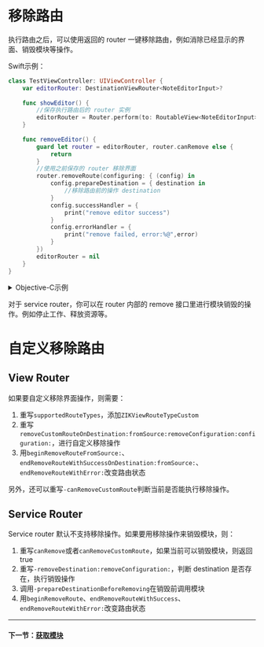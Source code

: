 # 移除路由

执行路由之后，可以使用返回的 router 一键移除路由，例如消除已经显示的界面、销毁模块等操作。

Swift示例：

```swift
class TestViewController: UIViewController {
    var editorRouter: DestinationViewRouter<NoteEditorInput>?
    
    func showEditor() {
        //保存执行路由后的 router 实例
        editorRouter = Router.perform(to: RoutableView<NoteEditorInput>(), path: .push(from: self))
    }
    
    func removeEditor() {
        guard let router = editorRouter, router.canRemove else {
            return
        }
        //使用之前保存的 router 移除界面
        router.removeRoute(configuring: { (config) in
            config.prepareDestination = { destination in
                //移除路由前的操作 destination
            }
            config.successHandler = {
                print("remove editor success")
            }
            config.errorHandler = {
                print("remove failed, error:%@",error)
            }
        })
        editorRouter = nil
    }
}
```

<details><summary>Objective-C示例</summary>

```objectivec
@interface TestViewController()
@property (nonatomic, strong) ZIKViewRouter *editorRouter;
@end
@implementation TestViewController: UIViewController

- (void)showEditor {
  self.editorRouter = [ZIKRouterToView(NoteEditorInput) performPath:ZIKViewRoutePath.pushFrom(self)];
}

- (void)removeEditor {
  if ([self.editorRouter canRemove] == NO) {
      return;
  }
  [self.editorRouter removeRouteWithSuccessHandler:^{
      NSLog(@"remove editor success");
  } errorHandler:^(ZIKRouteAction routeAction, NSError *error) {
      NSLog(@"remove failed, error:%@",error);
  }];
  self.editorRouter = nil
}

@end
```

</details>

对于 service router，你可以在 router 内部的 remove 接口里进行模块销毁的操作。例如停止工作、释放资源等。

# 自定义移除路由

## View Router

如果要自定义移除界面操作，则需要：

1. 重写`supportedRouteTypes`，添加`ZIKViewRouteTypeCustom`
2. 重写`removeCustomRouteOnDestination:fromSource:removeConfiguration:configuration:`，进行自定义移除操作
3. 用`beginRemoveRouteFromSource:`、`endRemoveRouteWithSuccessOnDestination:fromSource:`、`endRemoveRouteWithError:`改变路由状态

另外，还可以重写`-canRemoveCustomRoute`判断当前是否能执行移除操作。

## Service Router

Service router 默认不支持移除操作。如果要用移除操作来销毁模块，则：

1. 重写`canRemove`或者`canRemoveCustomRoute`，如果当前可以销毁模块，则返回 true
2. 重写`-removeDestination:removeConfiguration:`，判断 destination 是否存在，执行销毁操作
3. 调用`-prepareDestinationBeforeRemoving`在销毁前调用模块
4. 用`beginRemoveRoute`、`endRemoveRouteWithSuccess`、`endRemoveRouteWithError:`改变路由状态

---
#### 下一节：[获取模块](MakeDestination.md)